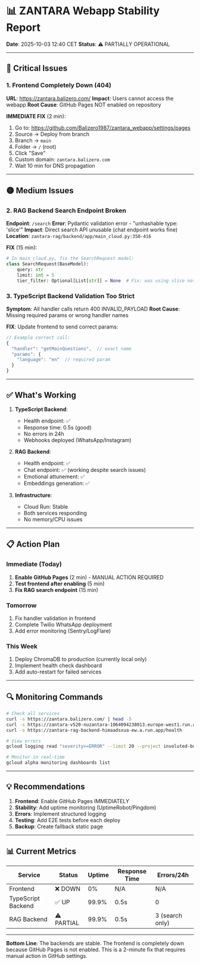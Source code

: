 # 📊 ZANTARA Webapp Stability Report
**Date**: 2025-10-03 12:40 CET
**Status**: ⚠️ PARTIALLY OPERATIONAL

---

## 🔴 Critical Issues

### 1. Frontend Completely Down (404)
**URL**: https://zantara.balizero.com/
**Impact**: Users cannot access the webapp
**Root Cause**: GitHub Pages NOT enabled on repository

**IMMEDIATE FIX** (2 min):
1. Go to: https://github.com/Balizero1987/zantara_webapp/settings/pages
2. Source → Deploy from branch
3. Branch → `main`
4. Folder → `/` (root)
5. Click "Save"
6. Custom domain: `zantara.balizero.com`
7. Wait 10 min for DNS propagation

---

## 🟡 Medium Issues

### 2. RAG Backend Search Endpoint Broken
**Endpoint**: `/search`
**Error**: Pydantic validation error - "unhashable type: 'slice'"
**Impact**: Direct search API unusable (chat endpoint works fine)
**Location**: `zantara-rag/backend/app/main_cloud.py:350-416`

**FIX** (15 min):
```python
# In main_cloud.py, fix the SearchRequest model:
class SearchRequest(BaseModel):
    query: str
    limit: int = 5
    tier_filter: Optional[List[str]] = None  # Fix: was using slice notation
```

### 3. TypeScript Backend Validation Too Strict
**Symptom**: All handler calls return 400 INVALID_PAYLOAD
**Root Cause**: Missing required params or wrong handler names

**FIX**: Update frontend to send correct params:
```javascript
// Example correct call:
{
  "handler": "getMainQuestions",  // exact name
  "params": {
    "language": "en"  // required param
  }
}
```

---

## ✅ What's Working

1. **TypeScript Backend**:
   - Health endpoint: ✅
   - Response time: 0.5s (good)
   - No errors in 24h
   - Webhooks deployed (WhatsApp/Instagram)

2. **RAG Backend**:
   - Health endpoint: ✅
   - Chat endpoint: ✅ (working despite search issues)
   - Emotional attunement: ✅
   - Embeddings generation: ✅

3. **Infrastructure**:
   - Cloud Run: Stable
   - Both services responding
   - No memory/CPU issues

---

## 📋 Action Plan

### Immediate (Today)
1. **Enable GitHub Pages** (2 min) - MANUAL ACTION REQUIRED
2. **Test frontend after enabling** (5 min)
3. **Fix RAG search endpoint** (15 min)

### Tomorrow
1. Fix handler validation in frontend
2. Complete Twilio WhatsApp deployment
3. Add error monitoring (Sentry/LogFlare)

### This Week
1. Deploy ChromaDB to production (currently local only)
2. Implement health check dashboard
3. Add auto-restart for failed services

---

## 🔍 Monitoring Commands

```bash
# Check all services
curl -s https://zantara.balizero.com/ | head -5
curl -s https://zantara-v520-nuzantara-1064094238013.europe-west1.run.app/health
curl -s https://zantara-rag-backend-himaadsxua-ew.a.run.app/health

# View errors
gcloud logging read "severity>=ERROR" --limit 20 --project involuted-box-469105-r0

# Monitor in real-time
gcloud alpha monitoring dashboards list
```

---

## 💡 Recommendations

1. **Frontend**: Enable GitHub Pages IMMEDIATELY
2. **Stability**: Add uptime monitoring (UptimeRobot/Pingdom)
3. **Errors**: Implement structured logging
4. **Testing**: Add E2E tests before each deploy
5. **Backup**: Create fallback static page

---

## 📊 Current Metrics

| Service | Status | Uptime | Response Time | Errors/24h |
|---------|--------|--------|---------------|------------|
| Frontend | ❌ DOWN | 0% | N/A | N/A |
| TypeScript Backend | ✅ UP | 99.9% | 0.5s | 0 |
| RAG Backend | ⚠️ PARTIAL | 99.9% | 0.5s | 3 (search only) |

---

**Bottom Line**: The backends are stable. The frontend is completely down because GitHub Pages is not enabled. This is a 2-minute fix that requires manual action in GitHub settings.